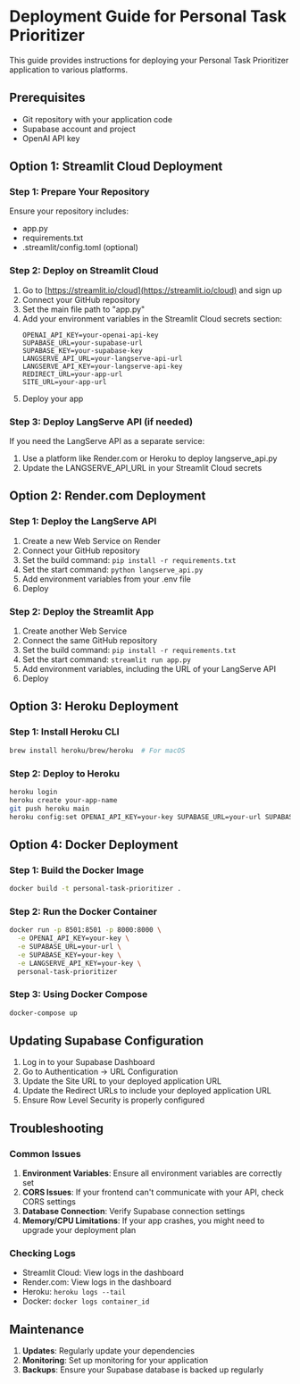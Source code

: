 # Deployment Guide for Personal Task Prioritizer

This guide provides instructions for deploying your Personal Task Prioritizer application to various platforms.

## Prerequisites

- Git repository with your application code
- Supabase account and project
- OpenAI API key

## Option 1: Streamlit Cloud Deployment

### Step 1: Prepare Your Repository

Ensure your repository includes:
- app.py
- requirements.txt
- .streamlit/config.toml (optional)

### Step 2: Deploy on Streamlit Cloud

1. Go to [https://streamlit.io/cloud](https://streamlit.io/cloud) and sign up
2. Connect your GitHub repository
3. Set the main file path to "app.py"
4. Add your environment variables in the Streamlit Cloud secrets section:
   ```
   OPENAI_API_KEY=your-openai-api-key
   SUPABASE_URL=your-supabase-url
   SUPABASE_KEY=your-supabase-key
   LANGSERVE_API_URL=your-langserve-api-url
   LANGSERVE_API_KEY=your-langserve-api-key
   REDIRECT_URL=your-app-url
   SITE_URL=your-app-url
   ```
5. Deploy your app

### Step 3: Deploy LangServe API (if needed)

If you need the LangServe API as a separate service:
1. Use a platform like Render.com or Heroku to deploy langserve_api.py
2. Update the LANGSERVE_API_URL in your Streamlit Cloud secrets

## Option 2: Render.com Deployment

### Step 1: Deploy the LangServe API

1. Create a new Web Service on Render
2. Connect your GitHub repository
3. Set the build command: `pip install -r requirements.txt`
4. Set the start command: `python langserve_api.py`
5. Add environment variables from your .env file
6. Deploy

### Step 2: Deploy the Streamlit App

1. Create another Web Service
2. Connect the same GitHub repository
3. Set the build command: `pip install -r requirements.txt`
4. Set the start command: `streamlit run app.py`
5. Add environment variables, including the URL of your LangServe API
6. Deploy

## Option 3: Heroku Deployment

### Step 1: Install Heroku CLI

```bash
brew install heroku/brew/heroku  # For macOS
```

### Step 2: Deploy to Heroku

```bash
heroku login
heroku create your-app-name
git push heroku main
heroku config:set OPENAI_API_KEY=your-key SUPABASE_URL=your-url SUPABASE_KEY=your-key
```

## Option 4: Docker Deployment

### Step 1: Build the Docker Image

```bash
docker build -t personal-task-prioritizer .
```

### Step 2: Run the Docker Container

```bash
docker run -p 8501:8501 -p 8000:8000 \
  -e OPENAI_API_KEY=your-key \
  -e SUPABASE_URL=your-url \
  -e SUPABASE_KEY=your-key \
  -e LANGSERVE_API_KEY=your-key \
  personal-task-prioritizer
```

### Step 3: Using Docker Compose

```bash
docker-compose up
```

## Updating Supabase Configuration

1. Log in to your Supabase Dashboard
2. Go to Authentication → URL Configuration
3. Update the Site URL to your deployed application URL
4. Update the Redirect URLs to include your deployed application URL
5. Ensure Row Level Security is properly configured

## Troubleshooting

### Common Issues

1. **Environment Variables**: Ensure all environment variables are correctly set
2. **CORS Issues**: If your frontend can't communicate with your API, check CORS settings
3. **Database Connection**: Verify Supabase connection settings
4. **Memory/CPU Limitations**: If your app crashes, you might need to upgrade your deployment plan

### Checking Logs

- Streamlit Cloud: View logs in the dashboard
- Render.com: View logs in the dashboard
- Heroku: `heroku logs --tail`
- Docker: `docker logs container_id`

## Maintenance

1. **Updates**: Regularly update your dependencies
2. **Monitoring**: Set up monitoring for your application
3. **Backups**: Ensure your Supabase database is backed up regularly
